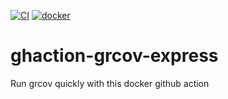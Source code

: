 [![CI](https://github.com/lpenz/ghaction-grcov-express/actions/workflows/ci.yml/badge.svg)](https://github.com/lpenz/ghaction-grcov-express/actions/workflows/ci.yml)
[![docker](https://img.shields.io/docker/v/lpenz/ghaction-grcov-express?label=release&logo=docker&sort=semver)](https://hub.docker.com/repository/docker/lpenz/ghaction-grcov-express)

# ghaction-grcov-express

Run grcov quickly with this docker github action

